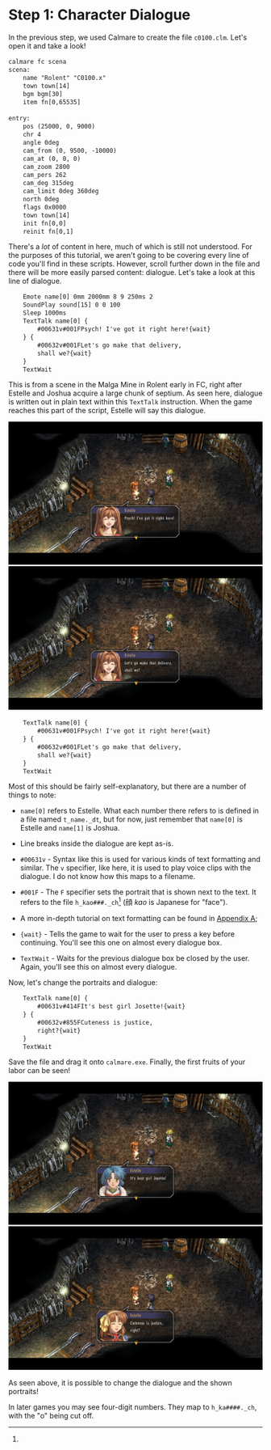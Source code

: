 # Step 1: Character Dialogue

In the previous step, we used Calmare to create the file `c0100.clm`. Let's
open it and take a look!

```clm
calmare fc scena
scena:
	name "Rolent" "C0100.x"
	town town[14]
	bgm bgm[30]
	item fn[0,65535]

entry:
	pos (25000, 0, 9000)
	chr 4
	angle 0deg
	cam_from (0, 9500, -10000)
	cam_at (0, 0, 0)
	cam_zoom 2800
	cam_pers 262
	cam_deg 315deg
	cam_limit 0deg 360deg
	north 0deg
	flags 0x0000
	town town[14]
	init fn[0,0]
	reinit fn[0,1]
```

There's a *lot* of content in here, much of which is still not understood.
For the purposes of this tutorial, we aren't going to be covering every line of
code you'll find in these scripts. However, scroll further down in the file and
there will be more easily parsed content: dialogue. Let's take a look at this
line of dialogue.

```clm
	Emote name[0] 0mm 2000mm 8 9 250ms 2
	SoundPlay sound[15] 0 0 100
	Sleep 1000ms
	TextTalk name[0] {
		#00631v#001FPsych! I've got it right here!{wait}
	} {
		#00632v#001FLet's go make that delivery,
		shall we?{wait}
	}
	TextWait
```

This is from a scene in the Malga Mine in Rolent early in FC, right after
Estelle and Joshua acquire a large chunk of septium. As seen here, dialogue is
written out in plain text within this `TextTalk` instruction. When the game
reaches this part of the script, Estelle will say this dialogue.

![Estelle saying "Psych! I've got it right here!"](./img/dialogue1.png)
![Estelle saying "Let's go make that delivery, shall we?"](./img/dialogue2.png)

```clm
	TextTalk name[0] {
		#00631v#001FPsych! I've got it right here!{wait}
	} {
		#00632v#001FLet's go make that delivery,
		shall we?{wait}
	}
	TextWait
```

Most of this should be fairly self-explanatory, but there are a number of things to note:

- `name[0]` refers to Estelle. What each number there refers to is defined in a
  file named `t_name._dt`, but for now, just remember that `name[0]` is Estelle
  and `name[1]` is Joshua.

- Line breaks inside the dialogue are kept as-is.

- `#00631v` - Syntax like this is used for various kinds of text formatting and
  similar. The `v` specifier, like here, it is used to play voice clips with the
  dialogue. I do not know how this maps to a filename.

- `#001F` - The `F` specifier sets the portrait that is shown next to the text.
  It refers to the file `h_kao###._ch`[^kao] (顔 *kao* is Japanese for "face").

- A more in-depth tutorial on text formatting can be found in [Appendix A](../text-format.md);

- `{wait}` - Tells the game to wait for the user to press a key before
  continuing. You'll see this one on almost every dialogue box.

- `TextWait` - Waits for the previous dialogue box be closed by the user.
  Again, you'll see this on almost every dialogue.

Now, let's change the portraits and dialogue:

```clm
	TextTalk name[0] {
		#00631v#414FIt's best girl Josette!{wait}
	} {
		#00632v#855FCuteness is justice,
		right?{wait}
	}
	TextWait
```

Save the file and drag it onto `calmare.exe`. Finally, the first fruits of your
labor can be seen!

![Estelle, with Josette's face, saying "It's best girl Josette!"](./img/dialogue3.png)
![Estelle, with Anelace's face, saying "Cuteness is justice, right?"](./img/dialogue4.png)

As seen above, it is possible to change the dialogue and the shown portraits!

[^kao]:
  In later games you may see four-digit numbers. They map to `h_ka####._ch`,
  with the "o" being cut off.
